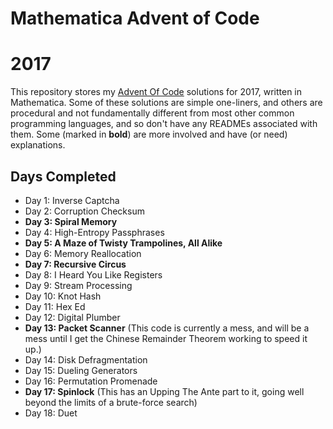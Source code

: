 # Mathematica Advent of Code
# 2017

This repository stores my [Advent Of Code](http:http://adventofcode.com/2017/) solutions for 2017, written in Mathematica.  Some of these solutions are simple one-liners, and others are procedural and not fundamentally different from most other common programming languages, and so don't have any READMEs associated with them.  Some (marked in **bold**) are more involved and have (or need) explanations.

## Days Completed

* Day 1: Inverse Captcha
* Day 2: Corruption Checksum
* **Day 3: Spiral Memory**
* Day 4: High-Entropy Passphrases
* **Day 5: A Maze of Twisty Trampolines, All Alike**
* Day 6: Memory Reallocation
* **Day 7: Recursive Circus**
* Day 8: I Heard You Like Registers
* Day 9: Stream Processing
* Day 10: Knot Hash
* Day 11: Hex Ed
* Day 12: Digital Plumber
* **Day 13: Packet Scanner** (This code is currently a mess, and will be a mess until I get the Chinese Remainder Theorem working to speed it up.)
* Day 14: Disk Defragmentation
* Day 15: Dueling Generators
* Day 16: Permutation Promenade
* **Day 17: Spinlock** (This has an Upping The Ante part to it, going well beyond the limits of a brute-force search)
* Day 18: Duet
